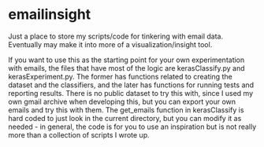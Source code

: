 # emailinsight
Just a place to store my scripts/code for tinkering with email data. Eventually may make it into more of a visualization/insight tool.

If you want to use this as the starting point for your own experimentation with emails, the files that have most of the logic are kerasClassify.py and kerasExperiment.py. The former has functions related to creating the dataset and the classifiers, and the later has functions for running tests and reporting results. There is no public dataset to try this with, since I used my own gmail archive when developing this, but you can export your own emails and try this with them. The get_emails function in kerasClassify is hard coded to just look in the current directory, but you can modify it as needed - in general, the code is for you to use an inspiration but is not really more than a collection of scripts I wrote up.

